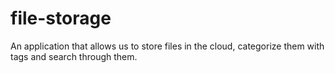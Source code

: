 # file-storage
An application that allows us to store files in the cloud, categorize them with tags and search through them.
